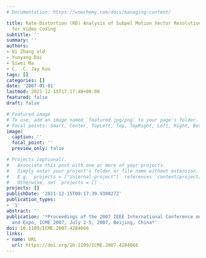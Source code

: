 ```yaml
---
# Documentation: https://wowchemy.com/docs/managing-content/

title: Rate-Distortion (RD) Analysis of Subpel Motion Vector Resolution Selection
  for Video Coding
subtitle: ''
summary: ''
authors:
- Qi Zhang old
- Yunyang Dai
- Siwei Ma
- C. -C. Jay Kuo
tags: []
categories: []
date: '2007-01-01'
lastmod: 2021-12-15T17:17:40+08:00
featured: false
draft: false

# Featured image
# To use, add an image named `featured.jpg/png` to your page's folder.
# Focal points: Smart, Center, TopLeft, Top, TopRight, Left, Right, BottomLeft, Bottom, BottomRight.
image:
  caption: ''
  focal_point: ''
  preview_only: false

# Projects (optional).
#   Associate this post with one or more of your projects.
#   Simply enter your project's folder or file name without extension.
#   E.g. `projects = ["internal-project"]` references `content/project/deep-learning/index.md`.
#   Otherwise, set `projects = []`.
projects: []
publishDate: '2021-12-15T09:17:39.930827Z'
publication_types:
- '1'
abstract: ''
publication: '*Proceedings of the 2007 IEEE International Conference on Multimedia
  and Expo, ICME 2007, July 2-5, 2007, Beijing, China*'
doi: 10.1109/ICME.2007.4284666
links:
- name: URL
  url: https://doi.org/10.1109/ICME.2007.4284666
---
```

